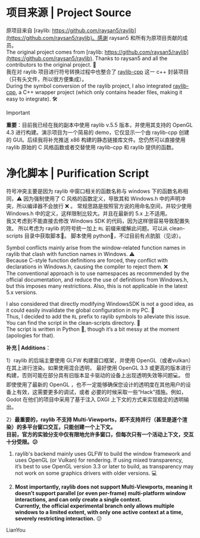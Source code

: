 # 项目来源 | Project Source
原项目来自 [raylib: https://github.com/raysan5/raylib](https://github.com/raysan5/raylib)。感谢 raysan5 和所有为原项目贡献的成员。  
The original project comes from [raylib: https://github.com/raysan5/raylib](https://github.com/raysan5/raylib). Thanks to raysan5 and all the contributors to the original project. 🙏  
我在对 raylib 项目进行符号转换过程中也整合了 [raylib-cpp](https://github.com/RobLoach/raylib-cpp) 这一 c++ 封装项目（只有头文件，所以很方便集成）。  
During the symbol conversion of the raylib project, I also integrated [raylib-cpp](https://github.com/RobLoach/raylib-cpp), a C++ wrapper project (which only contains header files, making it easy to integrate). 🛠️

> [!IMPORTANT]
> **重要**：目前我已经在我的副本中使用 raylib v.5.5 版本，并使用其支持的 OpenGL 4.3 进行构建。演示项目为一个简易的 demo，它仅显示一个由 raylib-cpp 创建的 GUI。后续我将补充推送 x86 构建的静态链接库文件。您仍然可以直接使用 raylib 原始的 C 风格函数或者交替使用 raylib-cpp 和 raylib 提供的函数。

# 净化脚本 | Purification Script
符号冲突主要是因为 raylib 中窗口相关的函数名称与 windows 下的函数名称相同，⚠️ 
因为强制使用了 C 风格的函数定义，导致其和 Windows.h 中的声明冲突，所以编译器不会放行 ❌ 。 
常规思路是按照官方说的用命名空间，并较少使用 Windows.h 中的定义，这样限制比较大。并且在最新的 5.x 上不适用。  
我又考虑到不能直接去修改 Windows SDK 的代码，因为这样很容易导致配置失效。
所以考虑为 raylib 的符号统一加上 `RL` 前缀来缓解此问题。可以从 clean-scripts 目录中获取脚本🔧。
脚本使用 python🐍，不过目前有点肮脏（见谅）。

Symbol conflicts mainly arise from the window-related function names in raylib that clash with function names in Windows. ⚠️  
Because C-style function definitions are forced, they conflict with declarations in Windows.h, causing the compiler to reject them. ❌  
The conventional approach is to use namespaces as recommended by the official documentation, and reduce the use of definitions from Windows.h, but this imposes many restrictions. Also, this is not applicable in the latest 5.x versions. 

I also considered that directly modifying WindowsSDK is not a good idea, as it could easily invalidate the global configuration in my PC. 🔧  
Thus, I decided to add the `RL` prefix to raylib symbols to alleviate this issue. You can find the script in the clean-scripts directory. 📂  
The script is written in Python 🐍, though it’s a bit messy at the moment (apologies for that). 

**补充 | Additions**：

1）raylib 的后端主要使用 GLFW 构建窗口框架，并使用 OpenGL（或者vulkan）在其上进行渲染。如果使用混合透明，
   最好使用 OpenGL 3.3 或更高的版本进行构建，否则可能在部分具有旧版本显卡驱动的设备上出现透明失效等问题💻。
   但即使使用了最新的 OpenGL ，也不一定能够确保您设计的透明度在其他用户的设备上有效，这需要更多的调试，或者
   必要的时候采取一些“Hack”措施。例如，Godot 在他们的项目中采用了基于注入 DXGI 上下文的方式来实现稳定的透明输出。

2）**最重要的，raylib 不支持 Multi-Viewports，即不支持并行（甚至是逐个渲染）的多平台窗口交互，只能创建一个上下文。  
   目前，官方的实验分支中仅有限地允许多窗口，但每次只有一个活动上下文，交互十分受限。😕**

1) raylib's backend mainly uses GLFW to build the window framework and uses OpenGL (or Vulkan) for rendering. If using mixed transparency,  
it’s best to use OpenGL version 3.3 or later to build, as transparency may not work on some graphics drivers with older versions. 💻

3) **Most importantly, raylib does not support Multi-Viewports, meaning it doesn’t support parallel (or even per-frame) multi-platform window interactions, and can only create a single context.  
Currently, the official experimental branch only allows multiple windows to a limited extent, with only one active context at a time, severely restricting interaction.** 😕


LianYou
